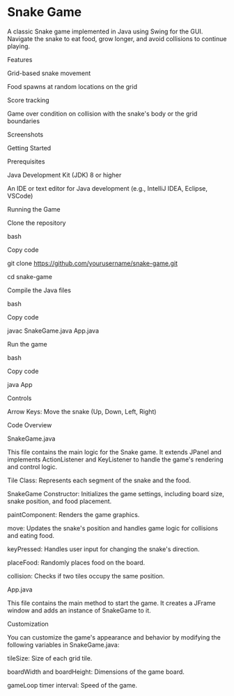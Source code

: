 # Snake Game

A classic Snake game implemented in Java using Swing for the GUI. Navigate the snake to eat food, grow longer, and avoid collisions to continue playing.

Features

Grid-based snake movement

Food spawns at random locations on the grid

Score tracking

Game over condition on collision with the snake's body or the grid boundaries

Screenshots

Getting Started

Prerequisites

Java Development Kit (JDK) 8 or higher

An IDE or text editor for Java development (e.g., IntelliJ IDEA, Eclipse, VSCode)

Running the Game

Clone the repository

bash

Copy code

git clone https://github.com/yourusername/snake-game.git

cd snake-game

Compile the Java files



bash

Copy code

javac SnakeGame.java App.java

Run the game

bash

Copy code

java App

Controls

Arrow Keys: Move the snake (Up, Down, Left, Right)

Code Overview

SnakeGame.java

This file contains the main logic for the Snake game. It extends JPanel and implements ActionListener and KeyListener to handle the game's rendering and control logic.

Tile Class: Represents each segment of the snake and the food.

SnakeGame Constructor: Initializes the game settings, including board size, snake position, and food placement.

paintComponent: Renders the game graphics.

move: Updates the snake's position and handles game logic for collisions and eating food.

keyPressed: Handles user input for changing the snake's direction.

placeFood: Randomly places food on the board.

collision: Checks if two tiles occupy the same position.

App.java

This file contains the main method to start the game. It creates a JFrame window and adds an instance of SnakeGame to it.

Customization

You can customize the game's appearance and behavior by modifying the following variables in SnakeGame.java:

tileSize: Size of each grid tile.

boardWidth and boardHeight: Dimensions of the game board.

gameLoop timer interval: Speed of the game.



